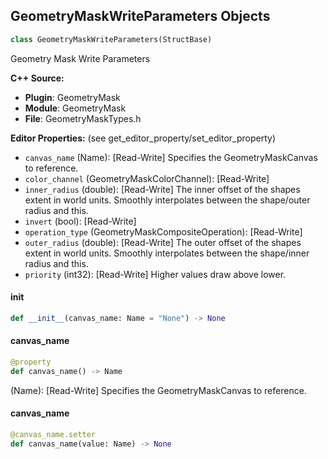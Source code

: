 ## GeometryMaskWriteParameters Objects

```python
class GeometryMaskWriteParameters(StructBase)
```

Geometry Mask Write Parameters

**C++ Source:**

- **Plugin**: GeometryMask
- **Module**: GeometryMask
- **File**: GeometryMaskTypes.h

**Editor Properties:** (see get_editor_property/set_editor_property)

- ``canvas_name`` (Name):  [Read-Write] Specifies the GeometryMaskCanvas to reference.
- ``color_channel`` (GeometryMaskColorChannel):  [Read-Write]
- ``inner_radius`` (double):  [Read-Write] The inner offset of the shapes extent in world units. Smoothly interpolates between the shape/outer radius and this.
- ``invert`` (bool):  [Read-Write]
- ``operation_type`` (GeometryMaskCompositeOperation):  [Read-Write]
- ``outer_radius`` (double):  [Read-Write] The outer offset of the shapes extent in world units. Smoothly interpolates between the shape/inner radius and this.
- ``priority`` (int32):  [Read-Write] Higher values draw above lower.

<a id="unreal.GeometryMaskWriteParameters.__init__"></a>

#### __init__

```python
def __init__(canvas_name: Name = "None") -> None
```

<a id="unreal.GeometryMaskWriteParameters.canvas_name"></a>

#### canvas_name

```python
@property
def canvas_name() -> Name
```

(Name):  [Read-Write] Specifies the GeometryMaskCanvas to reference.

<a id="unreal.GeometryMaskWriteParameters.canvas_name"></a>

#### canvas_name

```python
@canvas_name.setter
def canvas_name(value: Name) -> None
```

<a id="unreal.NiagaraVariableBase"></a>